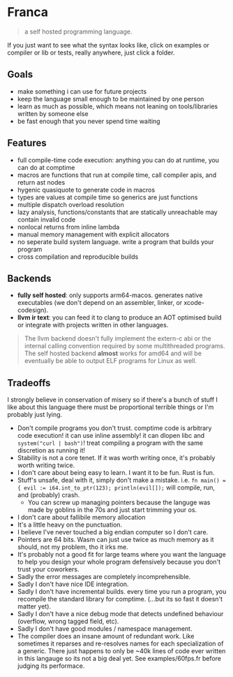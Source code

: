# Franca

> a self hosted programming language. 

If you just want to see what the syntax looks like, click on examples or compiler or lib or tests, really anywhere, just click a folder.

## Goals

- make something i can use for future projects
- keep the language small enough to be maintained by one person
- learn as much as possible, which means not leaning on tools/libraries written by someone else
- be fast enough that you never spend time waiting

## Features

- full compile-time code execution: anything you can do at runtime, you can do at comptime
- macros are functions that run at compile time, call compiler apis, and return ast nodes
- hygenic quasiquote to generate code in macros
- types are values at compile time so generics are just functions 
- multiple dispatch overload resolution
- lazy analysis, functions/constants that are statically unreachable may contain invalid code 
- nonlocal returns from inline lambda
- manual memory management with explicit allocators 
- no seperate build system language. write a program that builds your program
- cross compilation and reproducible builds

## Backends

- **fully self hosted**: only supports arm64-macos. generates native executables (we don't depend on an assembler, linker, or xcode-codesign).
- **llvm ir text**: you can feed it to clang to produce an AOT optimised build or integrate with projects written in other languages.

> The llvm backend doesn't fully implement the extern-c abi or the internal calling convention required by some multithreaded programs.  
> The self hosted backend **almost** works for amd64 and will be eventually be able to output ELF programs for Linux as well.  

## Tradeoffs

I strongly believe in conservation of misery so if there's a bunch of stuff I like about this language
there must be proportional terrible things or I'm probably just lying.

- Don't compile programs you don't trust. comptime code is arbitrary code execution!
  it can use inline assembly! it can dlopen libc and `system("curl | bash")`!
  treat compiling a program with the same discretion as running it!
- Stability is not a core tenet. If it was worth writing once, it's probably worth writing twice.
- I don't care about being easy to learn. I want it to be fun. Rust is fun.
- Stuff's unsafe, deal with it, simply don't make a mistake. i.e. `fn main() = { evil := i64.int_to_ptr(123); println(evil[]);` will compile, run, and (probably) crash.
  - You can screw up managing pointers because the languge was made by goblins in the 70s and just start trimming your os.
- I don't care about fallibile memory allocation
- It's a little heavy on the punctuation.
- I believe I've never touched a big endian computer so I don't care.
- Pointers are 64 bits. Wasm can just use twice as much memory as it should, not my problem, tho it irks me.
- It's probably not a good fit for large teams where you want the language to help you design your whole program defensively because you don't trust your coworkers.
- Sadly the error messages are completely incomprehensible.
- Sadly I don't have nice IDE integration.
- Sadly I don't have incremental builds. every time you run a program, you recompile the standard library for comptime. (...but its so fast it doesn't matter yet).
- Sadly I don't have a nice debug mode that detects undefined behaviour (overflow, wrong tagged field, etc).
- Sadly I don't have good modules / namespace management.
- The compiler does an insane amount of redundant work.
  Like sometimes it reparses and re-resolves names for each specialization of a generic.
  There just happens to only be ~40k lines of code ever written in this langauge so its not a big deal yet.
  See examples/60fps.fr before judging its performace.

